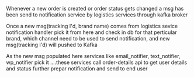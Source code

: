 Whenever a new order is created or order status gets changed a msg has been send to notification service by logistics services through kafka broker

Once a new msg(tracking I'd, brand name) comes from logistics sevice notification handler pick it from here and check in db for that perticular brand, which channel need to be used to send notification, and new msg(tracking I'd) will pushed to Kafka

As the new msg populated here services like email_notifier, text_notifier, wp_notifier pick it ....these services call order-details api to get user details and status further prepar notification and send to end user

